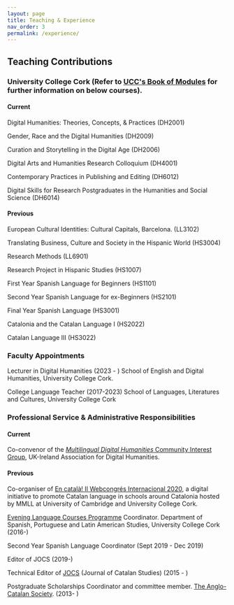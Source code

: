 ```yaml
---
layout: page
title: Teaching & Experience
nav_order: 3
permalink: /experience/
---
```


## Teaching Contributions


### University College Cork (Refer to [UCC's Book of Modules](https://ucc-ie-public.courseleaf.com/modules/) for further information on below courses).

#### Current

Digital Humanities: Theories, Concepts, & Practices (DH2001)

Gender, Race and the Digital Humanities (DH2009)

Curation and Storytelling in the Digital Age (DH2006)

Digital Arts and Humanities Research Colloquium (DH4001)

Contemporary Practices in Publishing and Editing (DH6012)

Digital Skills for Research Postgraduates in the Humanities and Social Science (DH6014)


#### Previous

European Cultural Identities: Cultural Capitals, Barcelona. (LL3102)

Translating Business, Culture and Society in the Hispanic World (HS3004)

Research Methods (LL6901)

Research Project in Hispanic Studies (HS1007)

First Year Spanish Language for Beginners (HS1101)

Second Year Spanish Language for ex-Beginners (HS2101)

Final Year Spanish Language (HS3001)

Catalonia and the Catalan Language I (HS2022)

Catalan Language III (HS3022)


### Faculty Appointments

Lecturer in Digital Humanities (2023 - )
School of English and Digital Humanities, University College Cork.

College Language Teacher (2017-2023)
School of Languages, Literatures and Cultures, University College Cork


### Professional Service & Administrative Responsibilities

#### Current

Co-convenor of the [_Multilingual Digital Humanities_ Community Interest Group](https://digitalhumanities-uk-ie.org/community-interest-groups/multilingual-dh/), UK-Ireland Association for Digital Humanities.

#### Previous

Co-organiser of [En català! II Webcongrés Internacional 2020](https://encatala.vives.org/), a digital initiative to promote Catalan language in schools around Catalonia hosted by MMLL at University of Cambridge and University College Cork.

[Evening Language Courses Programme](http://uccsplaslang.ucc.ie/) Coordinator. Department of Spanish, Portuguese and Latin American Studies, University College Cork (2016-)

Second Year Spanish Language Coordinator (Sept 2019 - Dec 2019)

Editor of JOCS (2019-)

Technical Editor of [JOCS](http://jocs.anglo-catalan.org/ojsnew/index.php/jocs/index) (Journal of Catalan Studies) (2015 - )

Postgraduate Scholarships Coordinator and committee member. [The Anglo-Catalan Society](https://www.anglo-catalan.org/). (2013- )   


